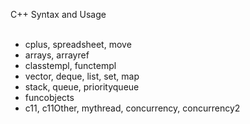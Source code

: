 C++ Syntax and Usage<br/><br/>
* cplus, spreadsheet, move  <br/>
* arrays, arrayref  <br/>
* classtempl, functempl <br/>
* vector, deque, list, set, map <br/>
* stack, queue, priorityqueue <br/>
* funcobjects <br/>
* c11, c11Other, mythread, concurrency, concurrency2